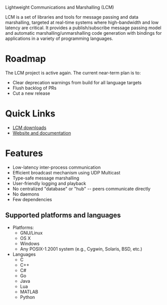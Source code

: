 Lightweight Communications and Marshalling (LCM)

LCM is a set of libraries and tools for message passing and data marshalling,
targeted at real-time systems where high-bandwidth and low latency are
critical. It provides a publish/subscribe message passing model and automatic
marshalling/unmarshalling code generation with bindings for applications in a
variety of programming languages.

# Roadmap

The LCM project is active again. The current near-term plan is to:

* Clear deprecation warnings from build for all language targets
* Flush backlog of PRs
* Cut a new release

# Quick Links

* [LCM downloads](https://github.com/lcm-proj/lcm/releases)
* [Website and documentation](https://lcm-proj.github.io)

# Features

* Low-latency inter-process communication
* Efficient broadcast mechanism using UDP Multicast
* Type-safe message marshalling
* User-friendly logging and playback
* No centralized "database" or "hub" -- peers communicate directly
* No daemons
* Few dependencies

## Supported platforms and languages

* Platforms:
  * GNU/Linux
  * OS X
  * Windows
  * Any POSIX-1.2001 system (e.g., Cygwin, Solaris, BSD, etc.)
* Languages
  * C
  * C++
  * C#
  * Go
  * Java
  * Lua
  * MATLAB
  * Python

